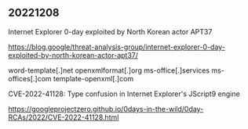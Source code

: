
## 20221208

Internet Explorer 0-day exploited by North Korean actor APT37

https://blog.google/threat-analysis-group/internet-explorer-0-day-exploited-by-north-korean-actor-apt37/

word-template[.]net 
openxmlformat[.]org 
ms-office[.]services 
ms-offices[.]com 
template-openxml[.]com 

CVE-2022-41128: Type confusion in Internet Explorer's JScript9 engine

https://googleprojectzero.github.io/0days-in-the-wild/0day-RCAs/2022/CVE-2022-41128.html
